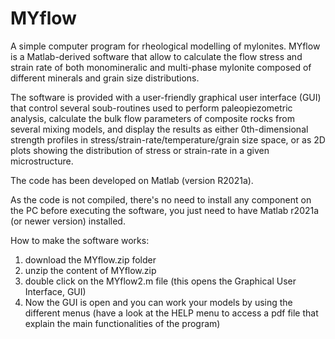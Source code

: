 # MYflow
A simple computer program for rheological modelling of mylonites. 
MYflow is a Matlab-derived software that allow to calculate the flow stress and strain rate
of both monomineralic and multi-phase mylonite composed of different minerals and grain size distributions.

The software is provided with a user-friendly graphical user interface (GUI) that control several soub-routines
used to perform paleopiezometric analysis, calculate the bulk flow parameters of composite rocks from several mixing models, 
and display the results as either 0th-dimensional strength profiles in stress/strain-rate/temperature/grain size space, or as
2D plots showing the distribution of stress or strain-rate in a given microstructure. 

The code has been developed on Matlab (version R2021a). 

As the code is not compiled, there's no need to install any component on the PC before executing the software, you just need to have Matlab r2021a (or newer version) installed.

How to make the software works:
1. download the MYflow.zip folder
2. unzip the content of MYflow.zip
3. double click on the MYflow2.m file (this opens the Graphical User Interface, GUI)
4. Now the GUI is open and you can work your models by using the different menus (have a look at 
   the HELP menu to access a pdf file that explain the main functionalities of the program)
